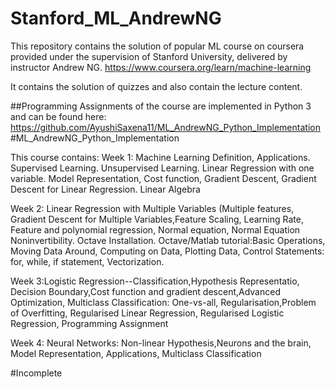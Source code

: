 # Stanford_ML_AndrewNG
This repository contains the solution of popular ML course on coursera provided under the supervision of Stanford University, delivered by instructor Andrew NG.
https://www.coursera.org/learn/machine-learning

It contains the solution of quizzes and also contain the lecture content.


##Programming Assignments of the course are implemented in Python 3 and can be found here: 
https://github.com/AyushiSaxena11/ML_AndrewNG_Python_Implementation
#ML_AndrewNG_Python_Implementation

This course contains:
Week 1: Machine Learning Definition, Applications. Supervised Learning. Unsupervised Learning. Linear Regression with one variable. Model Representation, Cost function, Gradient Descent, Gradient Descent for Linear Regression. Linear Algebra 


Week 2: Linear Regression with Multiple Variables (Multiple features, Gradient Descent for Multiple Variables,Feature Scaling, Learning Rate, Feature and polynomial regression, Normal equation, Normal Equation Noninvertibility. Octave Installation. Octave/Matlab tutorial:Basic Operations, Moving Data Around, Computing on Data, Plotting Data, Control Statements: for, while, if statement, Vectorization.

Week 3:Logistic Regression--Classification,Hypothesis Representatio, Decision Boundary,Cost function and gradient descent,Advanced Optimization, Multiclass Classification: One-vs-all, Regularisation,Problem of Overfitting, Regularised Linear Regression, Regularised Logistic Regression, Programming Assignment

Week 4: Neural Networks: Non-linear Hypothesis,Neurons and the brain, Model Representation, Applications, Multiclass Classification


#Incomplete
